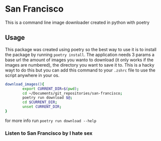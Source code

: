 # San Francisco
This is a command line image downloader created in python with poetry


## Usage
This package was created using poetry so the best way to use it is to install the package by running `poetry install`.
The application needs 3 params a base url the amount of images you wanto to download (it only works if the images are numbered), the directory you want to save it to.
This is a hacky wayt to do this but you can add this command to your `.zshrc` file to use the script anywhere in your os.
```zsh
download_images(){
        export CURRENT_DIR=$(pwd);
        cd ~/Documents/git_repositories/san-francisco;
        poetry run download $@;
        cd $CURRENT_DIR;
        unset CURRENT_DIR;
}
```
for more info run `poetry run download --help`

### Listen to San Francisco by I hate sex